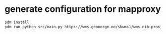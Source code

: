 # generate configuration for mapproxy
```bash
pdm install
pdm run python src/main.py https://wms.geonorge.no/skwms1/wms.nib-prosjekter
```